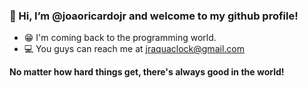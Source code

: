 <h3>👋 Hi, I’m @joaoricardojr and welcome to my github profile!</h3>

- 😁 I'm coming back to the programming world.
- 💻 You guys can reach me at jraquaclock@gmail.com


<b> No matter how hard things get, there's always good in the world!</b>

<!---
joaoricardojr/joaoricardojr is a ✨ special ✨ repository because its `README.md` (this file) appears on your GitHub profile.
You can click the Preview link to take a look at your changes.
--->
